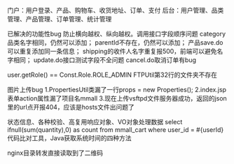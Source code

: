 门户：用户登录、产品、购物车、收货地址、订单、支付
后台：用户管理、品类管理、产品管理、订单管理、统计管理

已解决的功能性bug
    防止横向越权、纵向越权。调用接口字段顺序问题
    category品类名字相同，仍然可以添加；
    parentId不存在，仍然可以添加；
    产品save.do可以重复添加同一条信息；
    shipping的收件人名字重复报500，前端可以避免名字相同；
    update.do接口测试字段不全问题
    cancel.do取消订单有bug
    
user.getRole() == Const.Role.ROLE_ADMIN
FTPUtil第32行的文件夹不存在

图片上传bug
1.PropertiesUtil类漏了一行props = new Properties();
2.index.jsp表单action属性漏了项目名mmall
3.现在上传vsftpd文件服务器成功，返回的json里的url点开报404，应该是hosts文件出问题了

状态信息、各种校验、高复用响应对象、VO对象处理数据
select ifnull(sum(quantity),0) as count from mmall_cart where user_id = #{userId}
代码比对工具，Java获取系统时间的四种方法

nginx目录转发直接读取到了二维码